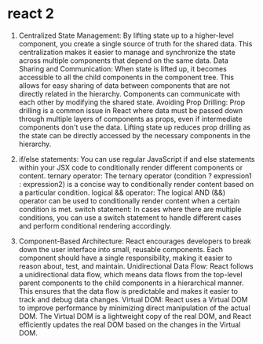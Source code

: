# react 2

1. Centralized State Management: By lifting state up to a higher-level component, you create a single source of truth for the shared data. This centralization makes it easier to manage and synchronize the state across multiple components that depend on the same data. Data Sharing and Communication: When state is lifted up, it becomes accessible to all the child components in the component tree. This allows for easy sharing of data between components that are not directly related in the hierarchy. Components can communicate with each other by modifying the shared state. Avoiding Prop Drilling: Prop drilling is a common issue in React where data must be passed down through multiple layers of components as props, even if intermediate components don't use the data. Lifting state up reduces prop drilling as the state can be directly accessed by the necessary components in the hierarchy.

2. if/else statements: You can use regular JavaScript if and else statements within your JSX code to conditionally render different components or content. ternary operator: The ternary operator (condition ? expression1 : expression2) is a concise way to conditionally render content based on a particular condition. logical && operator: The logical AND (&&) operator can be used to conditionally render content when a certain condition is met. switch statement: In cases where there are multiple conditions, you can use a switch statement to handle different cases and perform conditional rendering accordingly.

3. Component-Based Architecture: React encourages developers to break down the user interface into small, reusable components. Each component should have a single responsibility, making it easier to reason about, test, and maintain. Unidirectional Data Flow: React follows a unidirectional data flow, which means data flows from the top-level parent components to the child components in a hierarchical manner. This ensures that the data flow is predictable and makes it easier to track and debug data changes. Virtual DOM: React uses a Virtual DOM to improve performance by minimizing direct manipulation of the actual DOM. The Virtual DOM is a lightweight copy of the real DOM, and React efficiently updates the real DOM based on the changes in the Virtual DOM.
